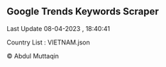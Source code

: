 

## Google Trends Keywords Scraper 
 
Last Update 08-04-2023 , 18:40:41

Country List :
VIETNAM.json



© Abdul Muttaqin 
